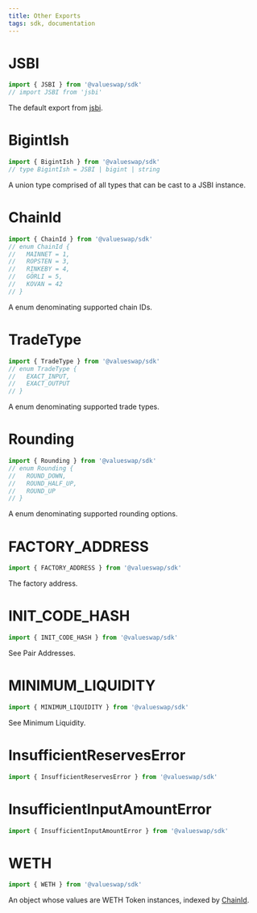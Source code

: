 ```yaml
---
title: Other Exports
tags: sdk, documentation
---
```


# JSBI

```typescript
import { JSBI } from '@valueswap/sdk'
// import JSBI from 'jsbi'
```

The default export from [jsbi](https://github.com/GoogleChromeLabs/jsbi).

# BigintIsh

```typescript
import { BigintIsh } from '@valueswap/sdk'
// type BigintIsh = JSBI | bigint | string
```

A union type comprised of all types that can be cast to a JSBI instance.

# ChainId

```typescript
import { ChainId } from '@valueswap/sdk'
// enum ChainId {
//   MAINNET = 1,
//   ROPSTEN = 3,
//   RINKEBY = 4,
//   GÖRLI = 5,
//   KOVAN = 42
// }
```

A enum denominating supported chain IDs.

# TradeType

```typescript
import { TradeType } from '@valueswap/sdk'
// enum TradeType {
//   EXACT_INPUT,
//   EXACT_OUTPUT
// }
```

A enum denominating supported trade types.

# Rounding

```typescript
import { Rounding } from '@valueswap/sdk'
// enum Rounding {
//   ROUND_DOWN,
//   ROUND_HALF_UP,
//   ROUND_UP
// }
```

A enum denominating supported rounding options.

# FACTORY_ADDRESS

```typescript
import { FACTORY_ADDRESS } from '@valueswap/sdk'
```

The <Link to='/docs/v2/smart-contracts/factory/#address'>factory address</Link>.

# INIT_CODE_HASH

```typescript
import { INIT_CODE_HASH } from '@valueswap/sdk'
```

See <Link to='/docs/v2/smart-contracts/factory/#address'>Pair Addresses</Link>.

# MINIMUM_LIQUIDITY

```typescript
import { MINIMUM_LIQUIDITY } from '@valueswap/sdk'
```

See <Link to='/docs/v2/protocol-overview/smart-contracts/#minimum-liquidity'>Minimum Liquidity</Link>.

# InsufficientReservesError

```typescript
import { InsufficientReservesError } from '@valueswap/sdk'
```

# InsufficientInputAmountError

```typescript
import { InsufficientInputAmountError } from '@valueswap/sdk'
```

# WETH

```typescript
import { WETH } from '@valueswap/sdk'
```

An object whose values are <Link to='/docs/v2/smart-contracts/router02/#weth'>WETH</Link> <Link to='/docs/v2/SDK/token'>Token</Link> instances, indexed by [ChainId](#chainid).
